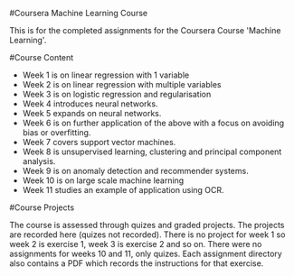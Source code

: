 #Coursera Machine Learning Course

This is for the completed assignments for the Coursera Course 'Machine Learning'.

#Course Content

* Week 1 is on linear regression with 1 variable
* Week 2 is on linear regression with multiple variables
* Week 3 is on logistic regression and regularisation
* Week 4 introduces neural networks.
* Week 5 expands on neural networks.
* Week 6 is on further application of the above with a focus on avoiding bias or overfitting.
* Week 7 covers support vector machines.
* Week 8 is unsupervised learning, clustering and principal component analysis.
* Week 9 is on anomaly detection and recommender systems.
* Week 10 is on large scale machine learning
* Week 11 studies an example of application using OCR.

#Course Projects

The course is assessed through quizes and graded projects. The projects are recorded here (quizes not recorded). There is no project for week 1 so week 2 is exercise 1, week 3 is exercise 2 and so on. There were no assignments for weeks 10 and 11, only quizes. Each assignment directory also contains a PDF which records the instructions for that exercise.